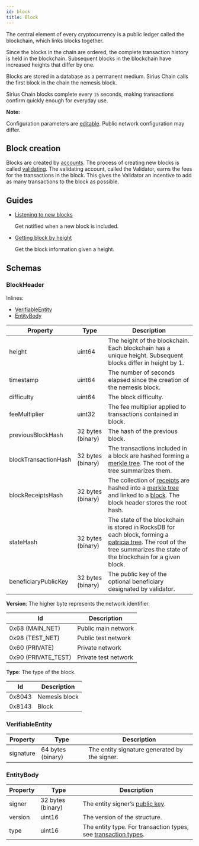 ```yaml
---
id: block
title: Block
---
```

The central element of every cryptocurrency is a public ledger called the blockchain, which links blocks together.

Since the blocks in the chain are ordered, the complete transaction history is held in the blockchain. Subsequent blocks in the blockchain have increased heights that differ by one.

Blocks are stored in a database as a permanent medium. Sirius Chain calls the first block in the chain the nemesis block.

Sirius Chain blocks complete every `15` seconds, making transactions confirm quickly enough for everyday use.

<div class="info">

**Note:**

Configuration parameters are [editable](https://github.com/proximax-storage/catapult-server/blob/master/resources/config-network.properties). Public network configuration may differ.
</div>

## Block creation

Blocks are created by [accounts](../built-in-features/account.md). The process of creating new blocks is called [validating](./validating.md). The validating account, called the Validator, earns the fees for the transactions in the block. This gives the Validator an incentive to add as many transactions to the block as possible.


## Guides

- [Listening to new blocks](../guides/block/listening-new-blocks.md)

    Get notified when a new block is included.

- [Getting block by height](../guides/block/getting-block-by-height.md)

    Get the block information given a height.

## Schemas

### BlockHeader
Inlines:

- [VerifiableEntity](#verifiableentity)
- [EntityBody](#entitybody)

**Property** | **Type** | **Description**
-------------|----------|----------------
height | uint64 | The height of the blockchain. Each blockchain has a unique height. Subsequent blocks differ in height by 1.
timestamp |	uint64 | The number of seconds elapsed since the creation of the nemesis block.
difficulty | uint64 | The block difficulty.
feeMultiplier | uint32 | The fee multiplier applied to transactions contained in block.
previousBlockHash |	32 bytes (binary) |	The hash of the previous block.
blockTransactionHash | 32 bytes (binary) |	The transactions included in a block are hashed forming a [merkle tree](https://en.wikipedia.org/wiki/Merkle_tree). The root of the tree summarizes them.
blockReceiptsHash | 32 bytes (binary) |	The collection of [receipts](./receipt.md) are hashed into a [merkle tree](https://en.wikipedia.org/wiki/Merkle_tree) and linked to a [block](#). The block header stores the root hash.
stateHash |	32 bytes (binary) |	The state of the blockchain is stored in RocksDB for each block, forming a [patricia tree](https://en.wikipedia.org/wiki/Radix_tree). The root of the tree summarizes the state of the blockchain for a given block.
beneficiaryPublicKey | 32 bytes (binary) | The public key of the optional beneficiary designated by validator.

**Version**: The higher byte represents the network identifier.

**Id** | **Description**
-------|----------------
0x68 (MAIN_NET) | Public main network
0x98 (TEST_NET) | Public test network
0x60 (PRIVATE) | Private network
0x90 (PRIVATE_TEST) | Private test network

**Type**: The type of the block.

**Id** | **Description**
-------|----------------
0x8043 | Nemesis block
0x8143 | Block

### VerifiableEntity

**Property** | **Type** | **Description**
-------------|----------|----------------
signature | 64 bytes (binary) | The entity signature generated by the signer.

### EntityBody

**Property** | **Type** | **Description**
-------------|----------|----------------
signer | 32 bytes (binary) | The entity signer’s [public key](../built-in-features/account.md).
version | uint16 | The version of the structure.
type | uint16 | The entity type. For transaction types, see [transaction types](./transaction.md#transaction-types).